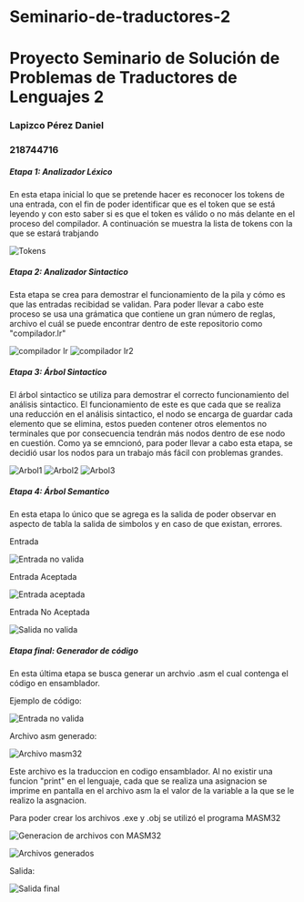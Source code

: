 # Seminario-de-traductores-2

<h1>Proyecto Seminario de Solución de Problemas de Traductores de Lenguajes 2</h1>

<h3>Lapizco Pérez Daniel</h3>
<h3>218744716</h3>

<h5>Etapa 1: Analizador Léxico</h5>

<p>
En esta etapa inicial lo que se pretende hacer es reconocer los tokens de una entrada, con el fin de poder identificar que es el token que se está leyendo
y con esto saber si es que el token es válido o no más delante en el proceso del compilador.
A continuación se muestra la lista de tokens con la que se estará trabjando
</p>

![Tokens](https://user-images.githubusercontent.com/50065724/205696816-387557dd-6f1f-404e-86d5-f0582eedca4a.png)

<h5>Etapa 2: Analizador Sintactico</h5>

<p>
Esta etapa se crea para demostrar el funcionamiento de la pila y cómo es que las entradas recibidad se validan. Para poder llevar a cabo
este proceso se usa una grámatica que contiene un gran número de reglas, archivo el cuál se puede encontrar dentro de este repositorio como 
"compilador.lr"
</p>

![compilador lr](https://user-images.githubusercontent.com/50065724/205696947-6383fe2d-c247-48fa-90cf-76392710c317.PNG)
![compilador lr2](https://user-images.githubusercontent.com/50065724/205696998-3be0e91d-06df-4800-a14b-1514739030d9.PNG)


<h5>Etapa 3: Árbol Sintactico</h5>

<p>
El árbol sintactico se utiliza para demostrar el correcto funcionamiento del análisis sintactico. El funcionamiento de este es que cada
que se realiza una reducción en el análisis sintactico, el nodo se encarga de guardar cada elemento que se elimina, estos pueden contener
otros elementos no terminales que por consecuencia tendrán más nodos dentro de ese nodo en cuestión.
Como ya se emncionó, para poder llevar a cabo esta etapa, se decidió usar los nodos para un trabajo más fácil con problemas grandes.
</p>

![Arbol1](https://user-images.githubusercontent.com/50065724/205697075-e25ff58b-4dcd-46ff-9e53-f179d18e99b1.PNG)
![Arbol2](https://user-images.githubusercontent.com/50065724/205697115-b77836d9-e350-46d7-ada9-409c65b602bc.PNG)
![Arbol3](https://user-images.githubusercontent.com/50065724/205697137-5b7200d1-a3be-434e-ab5b-2302660f38ad.PNG)


<h5>Etapa 4: Árbol Semantico</h5>


<p>
En esta etapa lo único que se agrega es la salida de poder observar en aspecto de tabla la salida de simbolos y en caso de que existan, errores.
</p>

<p>Entrada</p>

![Entrada no valida](https://user-images.githubusercontent.com/50065724/205697269-b0e43c2f-5b10-4a1f-a8f3-4ee2c032396d.PNG)

<p>Entrada Aceptada</p>

![Entrada aceptada](https://user-images.githubusercontent.com/50065724/205697207-4b24d424-37bf-4d72-b7e2-de7abe29f4ec.PNG)

<p>Entrada No Aceptada</p>

![Salida no valida](https://user-images.githubusercontent.com/50065724/205697734-21d6051d-a594-4f29-b425-c00b35d161ff.PNG)

<h5>Etapa final: Generador de código</h5>

<p>
En esta última etapa se busca generar un archvio .asm el cual contenga el código en ensamblador.
</p>

<p>Ejemplo de código:</p>

![Entrada no valida](https://user-images.githubusercontent.com/50065724/205697269-b0e43c2f-5b10-4a1f-a8f3-4ee2c032396d.PNG)

<p>Archivo asm generado:</p>

![Archivo masm32](https://user-images.githubusercontent.com/50065724/205697990-9609d112-b354-4fe9-a02d-0b3d6da39fa1.PNG)

<p>
Este archivo es la traduccion en codigo ensamblador. Al no existir una funcion "print" en el lenguaje, 
cada que se realiza una asignacion se imprime en pantalla en el archivo asm la el valor de la variable a la que se le realizo la asgnacion.
</p>

<p>Para poder crear los archivos .exe y .obj se utilizó el programa MASM32</p>

![Generacion de archivos con MASM32](https://user-images.githubusercontent.com/50065724/205698050-2867f83a-cfa8-4cf5-a521-dc9599825b49.PNG)

![Archivos generados](https://user-images.githubusercontent.com/50065724/205698087-c1b65b7c-66cd-40d5-8f73-26b7b66d9ef4.PNG)

<p>Salida:</p>

![Salida final](https://user-images.githubusercontent.com/50065724/205698143-96709c0d-5017-4d83-9944-a7b7d69d7f9e.PNG)
